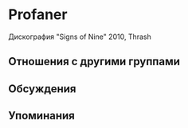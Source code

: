 # Profaner

Дискография
"Signs of Nine" 2010, Thrash

## Отношения с другими группами


## Обсуждения


## Упоминания


